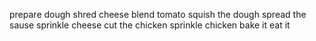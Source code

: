 prepare dough
shred cheese
blend tomato
squish the dough
spread the sause
sprinkle cheese
cut the chicken
sprinkle chicken 
bake it
eat it